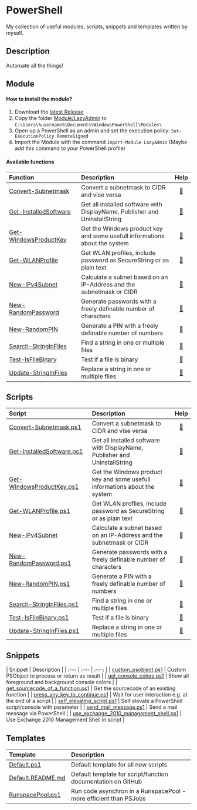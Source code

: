 # PowerShell

My collection of useful modules, scripts, snippets and templates written by myself.

## Description

Automate all the things!

## Module

#### How to install the module?

1. Download the [latest Release](https://github.com/BornToBeRoot/PowerShell/releases/latest)
2. Copy the folder [Module/LazyAdmin](Module/LazyAdmin) to `C:\Users\%username%\Documents\WindowsPowerShell\Modules\`
3. Open up a PowerShell as an admin and set the execution policy: `Set-ExecutionPolicy RemoteSigned`
4. Import the Module with the command `Import-Module LazyAdmin` (Maybe add this command to your PowerShell profile) 

#### Available functions

| Function&nbsp;&nbsp;&nbsp;&nbsp;&nbsp;&nbsp;&nbsp;&nbsp;&nbsp;&nbsp;&nbsp;&nbsp;&nbsp;&nbsp;&nbsp;&nbsp;&nbsp;&nbsp;&nbsp;&nbsp;&nbsp;&nbsp;&nbsp;&nbsp;&nbsp; | Description | Help | 
| :--- | :--- | :---: |
| [Convert-Subnetmask](Module/LazyAdmin/Convert-Subnetmask.ps1) | Convert a subnetmask to CIDR and vise versa | [:book:](Documentation/Convert-Subnetmask.README.md) |
| [Get-InstalledSoftware](Module/LazyAdmin/Get-InstalledSoftware.ps1) | Get all installed software with DisplayName, Publisher and UninstallString | [:book:](Documentation/Get-InstalledSoftware.README.md) |
| [Get-WindowsProductKey](Module/LazyAdmin/Get-WindowsProductKey.ps1) | Get the Windows product key and some usefull informations about the system | [:book:](Documentation/Get-WindowsProductKey.README.md) |
| [Get-WLANProfile](Module/LazyAdmin/Get-WLANProfile.ps1) | Get WLAN profiles, include password as SecureString or as plain text | [:book:](Documentation/Get-WLANProfile.README.md) |
| [New-IPv4Subnet](Module/LazyAdmin/New-IPv4Subnet.ps1) | Calculate a subnet based on an IP-Address and the subnetmask or CIDR | [:book:](Documentation/New-IPv4Subnet.README.md) |
| [New-RandomPassword](Module/LazyAdmin/New-RandomPassword.ps1) | Generate passwords with a freely definable number of characters | [:book:](Documentation/New-RandomPassword.README.md) |
| [New-RandomPIN](Module/LazyAdmin/New-RandomPIN.ps1) | Generate a PIN with a freely definable number of numbers | [:book:](Documentation/New-RandomPIN.README.md) |
| [Search-StringInFiles](Module/LazyAdmin/Search-StringInFiles.ps1) | Find a string in one or multiple files | [:book:](Documentation/Search-StringInFiles.README.md) |
| [Test-IsFileBinary](Module/LazyAdmin/Test-IsFileBinary.ps1) | Test if a file is binary | [:book:](Documentation/Test-IsFileBinary.README.md) |
| [Update-StringInFiles](Module/LazyAdmin/Update-StringInFiles.ps1) | Replace a string in one or multiple files | [:book:](Documentation/Update-StringInFiles.README.md)

## Scripts

| Script&nbsp;&nbsp;&nbsp;&nbsp;&nbsp;&nbsp;&nbsp;&nbsp;&nbsp;&nbsp;&nbsp;&nbsp;&nbsp;&nbsp;&nbsp;&nbsp;&nbsp;&nbsp;&nbsp;&nbsp;&nbsp;&nbsp;&nbsp;&nbsp;&nbsp;&nbsp;&nbsp;&nbsp;&nbsp;&nbsp;&nbsp;&nbsp;&nbsp;&nbsp;&nbsp;&nbsp;&nbsp; | Description | Help | 
| :--- | :--- | :---: |
| [Convert-Subnetmask.ps1](Scripts/Convert-Subnetmask.ps1) | Convert a subnetmask to CIDR and vise versa | [:book:](Documentation/Convert-Subnetmask.README.md) |
| [Get-InstalledSoftware.ps1](Scripts/Get-InstalledSoftware.ps1) | Get all installed software with DisplayName, Publisher and UninstallString | [:book:](Documentation/Get-InstalledSoftware.README.md) |
| [Get-WindowsProductKey.ps1](Scripts/Get-WindowsProductKey.ps1) | Get the Windows product key and some usefull informations about the system | [:book:](Documentation/Get-WindowsProductKey.README.md) |
| [Get-WLANProfile.ps1](Scripts/Get-WLANProfile.ps1) | Get WLAN profiles, include password as SecureString or as plain text | [:book:](Documentation/Get-WLANProfile.README.md)
| [New-IPv4Subnet](Scripts/New-IPv4Subnet.ps1) | Calculate a subnet based on an IP-Address and the subnetmask or CIDR | [:book:](Documentation/New-IPv4Subnet.README.md) |
| [New-RandomPassword.ps1](Scripts/New-RandomPassword.ps1) | Generate passwords with a freely definable number of characters | [:book:](Documentation/New-RandomPassword.README.md)
| [New-RandomPIN.ps1](Scripts/New-RandomPIN.ps1) | Generate a PIN with a freely definable number of numbers | [:book:](Documentation/New-RandomPIN.README.md) |
| [Search-StringInFiles.ps1](Scripts/Search-StringInFiles.ps1) | Find a string in one or multiple files | [:book:](Documentation/Search-StringInFiles.README.md) |
| [Test-IsFileBinary.ps1](Scripts/Test-IsFileBinary.ps1) | Test if a file is binary | [:book:](Documentation/Test-IsFileBinary.README.md) |
| [Update-StringInFiles.ps1](Scripts/Update-StringInFiles.ps1) | Replace a string in one or multiple files | [:book:](Documentation/Update-StringInFiles.README.md) |

## Snippets

| Snippet | Description | 
| :--- | :--- | :---: |
| [custom_psobject.ps1](Snippets/custom_psobject.ps1) | Custom PSObject to process or return as result |
| [get_console_colors.ps1](Snippets/get_console_colors.ps1) | Show all foreground and background console colors |
| [get_sourcecode_of_a_function.ps1](Snippets/get_sourcecode_of_a_function.ps1) | Get the sourcecode of an existing function | 
| [press_any_key_to_continue.ps1](Snippets/press_any_key_to_continue.ps1) | Wait for user interaction e.g. at the end of a script | 
| [self_elevating_script.ps1](Snippets/self_elevating_script.ps1) | Self elevate a PowerShell script/console with parameter |
| [send_mail_message.ps1](Snippets/send_mail_message.ps1) | Send a mail message via PowerShell |
| [use_exchange_2010_management_shell.ps1](Snippets/use_exchange_2010_management_shell.ps1) | Use Exchange 2010 Management Shell in script |

## Templates

| Template | Description |
| :--- | :--- |
| [Default.ps1](Templates/Default.ps1) | Default template for all new scripts |
| [Default.README.md](Templates/Default.README.md) | Default template for script/function documentation on GitHub |
| [RunspacePool.ps1](Templates/RunspacePool.ps1) | Run code asynchron in a RunspacePool - more efficient than PSJobs |
